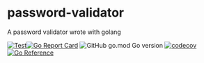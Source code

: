 # password-validator
A password validator wrote with golang

[![Test](https://github.com/hunter007/password-validator/workflows/Unittest/badge.svg)](https://github.com/hunter007/password-validator/actions?query=workflow%3AUnitTest)[![Go Report Card](https://goreportcard.com/badge/github.com/hunter007/password-validator)](https://goreportcard.com/report/github.com/hunter007/password-validator) ![GitHub go.mod Go version](https://img.shields.io/github/go-mod/go-version/hunter007/password-validator) [![codecov](https://codecov.io/gh/hunter007/password-validator/branch/main/graph/badge.svg)](https://codecov.io/gh/hunter007/password-validator) [![Go Reference](https://pkg.go.dev/badge/github.com/hunter007/password-validator.svg)](https://pkg.go.dev/github.com/hunter007/password-validator)
